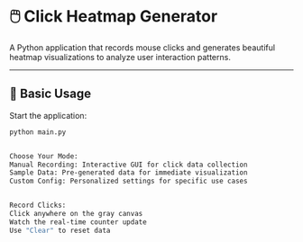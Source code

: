 # 🖱️ Click Heatmap Generator

A Python application that records mouse clicks and generates beautiful heatmap visualizations to analyze user interaction patterns.

---

## 🚀 Basic Usage

Start the application:

```bash
python main.py


Choose Your Mode:
Manual Recording: Interactive GUI for click data collection
Sample Data: Pre-generated data for immediate visualization
Custom Config: Personalized settings for specific use cases


Record Clicks:
Click anywhere on the gray canvas
Watch the real-time counter update
Use "Clear" to reset data


